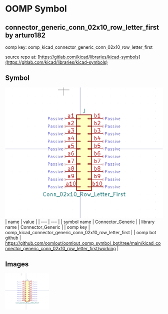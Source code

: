 # OOMP Symbol  
## connector_generic_conn_02x10_row_letter_first  by arturo182  
  
oomp key: oomp_kicad_connector_generic_conn_02x10_row_letter_first  
  
source repo at: [https://gitlab.com/kicad/libraries/kicad-symbols](https://gitlab.com/kicad/libraries/kicad-symbols)  
## Symbol  
  
[![working.png](working_600.png)](working.png)  
| name | value | 
| --- | --- | 
| symbol name | Connector_Generic | 
| library name | Connector_Generic | 
| oomp key | oomp_kicad_connector_generic_conn_02x10_row_letter_first | 
| oomp bot github | https://github.com/oomlout/oomlout_oomp_symbol_bot/tree/main/kicad_connector_generic_conn_02x10_row_letter_first/working | 
## Images  
  
[![working.png](working_140.png)](working.png)  
